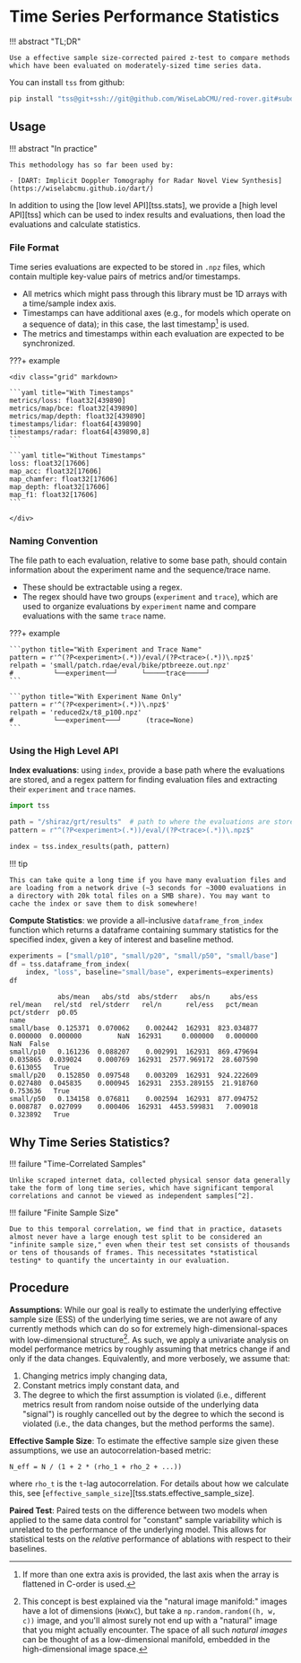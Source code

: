 # Time Series Performance Statistics

!!! abstract "TL;DR"

    Use a effective sample size-corrected paired z-test to compare methods which have been evaluated on moderately-sized time series data.

You can install `tss` from github:
```sh
pip install "tss@git+ssh://git@github.com/WiseLabCMU/red-rover.git#subdirectory=stats"
```

## Usage

!!! abstract "In practice"

    This methodology has so far been used by:

    - [DART: Implicit Doppler Tomography for Radar Novel View Synthesis](https://wiselabcmu.github.io/dart/)

In addition to using the [low level API][tss.stats], we provide a [high level API][tss] which can be used to index results and evaluations, then load the evaluations and calculate statistics.

### File Format

Time series evaluations are expected to be stored in `.npz` files, which contain multiple key-value pairs of metrics and/or timestamps.

- All metrics which might pass through this library must be 1D arrays with a time/sample index axis.
- Timestamps can have additional axes (e.g., for models which operate on a sequence of data); in this case, the last timestamp[^1] is used.
- The metrics and timestamps within each evaluation are expected to be synchronized.

[^1]: If more than one extra axis is provided, the last axis when the array is flattened in C-order is used.

???+ example

    <div class="grid" markdown>

    ```yaml title="With Timestamps"
    metrics/loss: float32[439890]
    metrics/map/bce: float32[439890]
    metrics/map/depth: float32[439890]
    timestamps/lidar: float64[439890]
    timestamps/radar: float64[439890,8]
    ```

    ```yaml title="Without Timestamps"
    loss: float32[17606]
    map_acc: float32[17606]
    map_chamfer: float32[17606]
    map_depth: float32[17606]
    map_f1: float32[17606]
    ```

    </div>

### Naming Convention

The file path to each evaluation, relative to some base path, should contain information about the experiment name and the sequence/trace name.

- These should be extractable using a regex.
- The regex should have two groups (`experiment` and `trace`), which are used to organize evaluations by `experiment` name and compare evaluations with the same `trace` name.

???+ example

    ```python title="With Experiment and Trace Name"
    pattern = r'^(?P<experiment>(.*))/eval/(?P<trace>(.*))\.npz$'
    relpath = 'small/patch.rdae/eval/bike/ptbreeze.out.npz'
    #          └──experiment──┘      └─────trace─────┘ 
    ```

    ```python title="With Experiment Name Only"
    pattern = r'^(?P<experiment>(.*))\.npz$'
    relpath = 'reduced2x/t8_p100.npz'
    #          └──experiment───┘      (trace=None)
    ```

### Using the High Level API

**Index evaluations**: using `index`, provide a base path where the evaluations are stored, and a regex pattern for finding evaluation files and extracting their `experiment` and `trace` names.

```python
import tss

path = "/shiraz/grt/results"  # path to where the evaluations are stored
pattern = r"^(?P<experiment>(.*))/eval/(?P<trace>(.*))\.npz$"

index = tss.index_results(path, pattern)
```

!!! tip

    This can take quite a long time if you have many evaluation files and
    are loading from a network drive (~3 seconds for ~3000 evaluations in
    a directory with 20k total files on a SMB share). You may want to
    cache the index or save them to disk somewhere!

**Compute Statistics**: we provide a all-inclusive `dataframe_from_index` function which returns a dataframe containing summary statistics for the specified index, given a key of interest and baseline method.

```python
experiments = ["small/p10", "small/p20", "small/p50", "small/base"]
df = tss.dataframe_from_index(
    index, "loss", baseline="small/base", experiments=experiments)
df
```

```title="output"
            abs/mean   abs/std  abs/stderr   abs/n     abs/ess  rel/mean   rel/std  rel/stderr   rel/n      rel/ess   pct/mean  pct/stderr  p0.05
name                                                                                                                                             
small/base  0.125371  0.070062    0.002442  162931  823.034877  0.000000  0.000000         NaN  162931     0.000000   0.000000         NaN  False
small/p10   0.161236  0.088207    0.002991  162931  869.479694  0.035865  0.039024    0.000769  162931  2577.969172  28.607590    0.613055   True
small/p20   0.152850  0.097548    0.003209  162931  924.222609  0.027480  0.045835    0.000945  162931  2353.289155  21.918760    0.753636   True
small/p50   0.134158  0.076811    0.002594  162931  877.094752  0.008787  0.027099    0.000406  162931  4453.599831   7.009018    0.323892   True
```

## Why Time Series Statistics?

!!! failure "Time-Correlated Samples"

    Unlike scraped internet data, collected physical sensor data generally take the form of long time series, which have significant temporal correlations and cannot be viewed as independent samples[^2].

!!! failure "Finite Sample Size"

    Due to this temporal correlation, we find that in practice, datasets almost never have a large enough test split to be considered an "infinite sample size," even when their test set consists of thousands or tens of thousands of frames. This necessitates *statistical testing* to quantify the uncertainty in our evaluation.

## Procedure

**Assumptions**: While our goal is really to estimate the underlying effective sample size (ESS) of the underlying time series, we are not aware of any currently methods which can do so for extremely high-dimensional-spaces with low-dimensional structure[^3]. As such, we apply a univariate analysis on model performance metrics by roughly assuming that metrics change if and only if the data changes. Equivalently, and more verbosely, we assume that:

1. Changing metrics imply changing data,
2. Constant metrics imply constant data, and
3. The degree to which the first assumption is violated (i.e., different metrics result from random noise outside of the underlying data "signal") is roughly cancelled out by the degree to which the second is violated (i.e., the data changes, but the method performs the same).

**Effective Sample Size**: To estimate the effective sample size given these assumptions, we use an autocorrelation-based metric:
```
N_eff = N / (1 + 2 * (rho_1 + rho_2 + ...))
```
where `rho_t` is the `t`-lag autocorrelation. For details about how we calculate this, see [`effective_sample_size`][tss.stats.effective_sample_size].

**Paired Test**: Paired tests on the difference between two models when applied to the same data control for "constant" sample variability which is unrelated to the performance of the underlying model. This allows for statistical tests on the *relative* performance of ablations with respect to their baselines.

[^2]: Intuitively, sampling the same signal (e.g., radar-lidar-camera tuples) with a greater frequency yields diminishing information: sampling an infinitesimally short video at an infinite frame rate clearly does not yield an infinite sample size.

[^3]: This concept is best explained via the "natural image manifold:" images have a lot of dimensions (`HxWxC`), but take a `np.random.random((h, w, c))` image, and you'll almost surely not end up with a "natural" image that you might actually encounter. The space of all such *natural images* can be thought of as a low-dimensional manifold, embedded in the high-dimensional image space.
